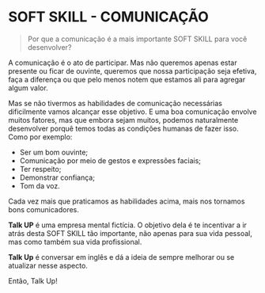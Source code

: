 # SOFT SKILL - COMUNICAÇÃO

> Por que a comunicação é a mais importante SOFT SKILL para você desenvolver?

A comunicação é o ato de participar. Mas não queremos apenas estar presente ou ficar de ouvinte, queremos que nossa participação seja efetiva, faça a diferença ou que pelo menos notem que estamos ali para agregar algum valor.

Mas se não tivermos as habilidades de comunicação necessárias dificilmente vamos alcançar esse objetivo. E uma boa comunicação envolve muitos fatores, mas que embora sejam muitos, podemos naturalmente desenvolver porquê temos todas as condições humanas de fazer isso. Como por exemplo:

* Ser um bom ouvinte;
* Comunicação por meio de gestos e expressões faciais;
* Ter respeito;
* Demonstrar confiança;
* Tom da voz.

Cada vez mais que praticamos as habilidades acima, mais nos tornamos bons comunicadores.

**Talk UP** é uma empresa mental fictícia. O objetivo dela é te incentivar a ir atrás desta SOFT SKILL tão importante, não apenas para sua vida pessoal, mas como também sua vida profissional.

**Talk Up** é conversar em inglês e dá a ideia de sempre melhorar ou se atualizar nesse aspecto.

Então, Talk Up!
